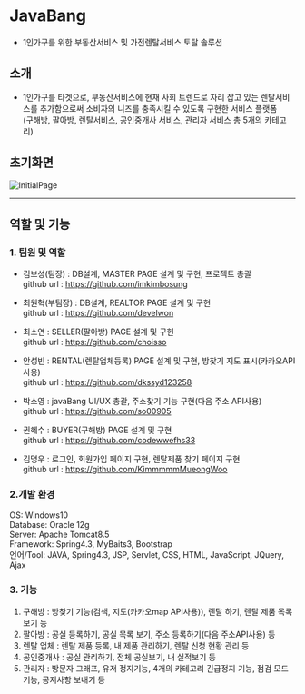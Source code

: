 # JavaBang
- 1인가구를 위한 부동산서비스 및 가전렌탈서비스 토탈 솔루션
## 소개
- 1인가구를 타겟으로, 부동산서비스에 현재 사회 트렌드로 자리 잡고 있는 렌탈서비스를 추가함으로써 소비자의 니즈를 충족시킬 수 있도록 구현한 서비스 플랫폼  
(구해방, 팔아방, 렌탈서비스, 공인중개사 서비스, 관리자 서비스 총 5개의 카테고리)

## 초기화면
![InitialPage](https://user-images.githubusercontent.com/12196202/74936066-d100b480-542c-11ea-9147-5c7f8fa64021.JPG)

----
## 역할 및 기능

### 1. 팀원 및 역할
- 김보성(팀장) : DB설계, MASTER PAGE 설계 및 구현, 프로젝트 총괄  
github url : https://github.com/imkimbosung    

- 최원혁(부팀장) : DB설계, REALTOR PAGE 설계 및 구현  
github url : https://github.com/develwon

- 최소연 : SELLER(팔아방) PAGE 설계 및 구현  
github url : https://github.com/choisso

- 안성빈 : RENTAL(렌탈업체등록) PAGE 설계 및 구현, 방찾기 지도 표시(카카오API사용)  
github url : https://github.com/dkssyd123258

- 박소영 : javaBang UI/UX 총괄, 주소찾기 기능 구현(다음 주소 API사용)  
github url : https://github.com/so00905

- 권혜수 : BUYER(구해방) PAGE 설계 및 구현  
github url : https://github.com/codewwefhs33

- 김명우 : 로그인, 회원가입 페이지 구현, 렌탈제품 찾기 페이지 구현  
github url : https://github.com/KimmmmmMueongWoo



### 2.개발 환경
OS: Windows10  
Database: Oracle 12g  
Server: Apache Tomcat8.5  
Framework: Spring4.3, MyBaits3, Bootstrap   
언어/Tool: JAVA, Spring4.3, JSP, Servlet, CSS, HTML, JavaScript, JQuery, Ajax  

### 3. 기능
1. 구해방 : 방찾기 기능(검색, 지도(카카오map API사용)), 렌탈 하기, 렌탈 제품 목록 보기 등
2. 팔아방 : 공실 등록하기, 공실 목록 보기, 주소 등록하기(다음 주소API사용) 등
3. 렌탈 업체 : 렌탈 제품 등록, 내 제품 관리하기, 렌탈 신청 현황 관리 등
4. 공인중개사 : 공실 관리하기, 전체 공실보기, 내 실적보기 등
5. 관리자 : 방문자 그래프, 유저 정지기능, 4개의 카테고리 긴급정지 기능, 점검 모드 기능, 공지사항 보내기 등
